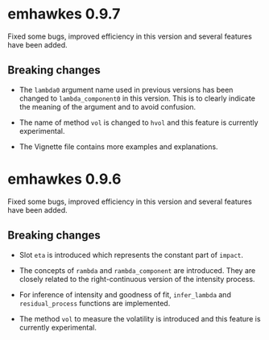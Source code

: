 # emhawkes 0.9.7

Fixed some bugs, improved efficiency in this version and several features have been added.

## Breaking changes

* The `lambda0` argument name used in previous versions has been changed to `lambda_component0` in this version. This is to clearly indicate the meaning of the argument and to avoid confusion.

* The name of method `vol` is changed to `hvol` and this feature is currently experimental.

* The Vignette file contains more examples and explanations.


# emhawkes 0.9.6

Fixed some bugs, improved efficiency in this version and several features have been added.

## Breaking changes

* Slot `eta` is introduced which represents the constant part of `impact`.

* The concepts of `rambda` and `rambda_component` are introduced. They are closely related to the right-continuous version of the intensity process.

* For inference of intensity and goodness of fit, `infer_lambda` and `residual_process` functions are implemented.

* The method `vol` to measure the volatility is introduced and this feature is currently experimental.



